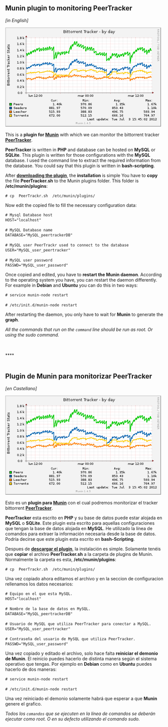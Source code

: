 Munin plugin to monitoring PeerTracker
---------------------------------------
_[in English]_

![](https://github.com/FoRTu/PeerTracker-Munin/raw/master/screenshot.png)


This is a **plugin for [Munin][1]** with which we can monitor the bittorrent tracker **[PeerTracker][2]**.

**PeerTracker** is written in **PHP** and database can be hosted on **MySQL** or **SQLite**. This plugin is written for those configurations with the **MySQL** database. I used the command line to extract the required information from the database. You could say that this plugin is written in **bash-scripting**.

After **[downloading the plugin][3]**, the **installation** is simple You have to **copy** the file **PeerTracker.sh** to the  Munin plugins folder. This folder is **/etc/munin/plugins**:

    # cp  PeerTrackr.sh  /etc/munin/plugins/
    
Now edit the copied file to fill the necessary configuration data:

    # Mysql Database host
    HOST="localhost"
    
    # MySQL Database name
    DATABASE="MySQL_peertrackerDB"
    
    # MySQL user PeerTrackr used to connect to the database
    USER="MySQL_user_peertracker"
    
    # MySQL user password
    PASSWD="MySQL_user_password"

Once copied and edited, you have to **restart the Munin daemon**. According to the operating system you have, you can restart the daemon differently. For example in **Debian** and **Ubuntu** you can do this in two ways:

    # service munin-node restart

    # /etc/init.d/munin-node restart

After restarting the daemon, you only have to wait for **Munin** to generate the **graph**.

_All the commands that run on the `command` line should be run as root. Or using the sudo command._

<br>
<br>
****
<br>
<br>

Plugin de Munin para monitorizar PeerTracker
--------------------------------------------
_[en Castellano]_

![](https://github.com/FoRTu/PeerTracker-Munin/raw/master/screenshot.png)


Esto es un **plugin para [Munin][1]** con el cual podremos monitorizar el tracker bittorrent **[PeerTracker][2]**.

**PeerTracker** esta escrito en **PHP** y su base de datos puede estar alojada en **MySQL** o **SQLite**. Este plugin esta escrito para aquellas configuraciones que tengan la base de datos alojada en **MySQL**. He utilizado la línea de comandos para extraer la información necesaria desde la base de datos. Podría decirse que este plugin esta escrito en **bash-Scripting**.


Despues de **[descargar el plugin][3]**, la instalación es simple. Solamente tenéis que **copiar** el archivo **PeerTracker.sh** a la carpeta de plugins de Munin. Normalmente la carpeta es esta, **/etc/munin/plugins**:

    # cp  PeerTrackr.sh  /etc/munin/plugins/

Una vez copiado ahora editamos el archivo y en la seccion de configuracion rellenamos los datos necesarios:

    # Equipo en el que esta MySQL.
    HOST="localhost"

    # Nombre de la base de datos en MySQL.
    DATABASE="MySQL_peertrackerDB"

    # Usuario de MySQL que utiliza PeerTracker para conectar a MySQL.
    USER="MySQL_user_peertracker"

    # Contraseña del usuario de MySQL que utiliza PeerTracker.
    PASSWD="MySQL_user_password"

Una vez copiado y editado el archivo, solo hace falta **reiniciar el demonio de Munin**. El reinicio puedes hacerlo de distinta manera según el sistema operativo que tengas. Por ejemplo en **Debian** como en **Ubuntu** puedes hacerlo de dos maneras:

    # service munin-node restart

    # /etc/init.d/munin-node restart

Una vez reiniciado el demonio solamente habrá que esperar a que **Munin** genere el grafico.

_Todos los `comandos` que se ejecuten en la línea de comandos se deberán ejecutar como root. O en su defecto utilizando el comando sudo._


[1]: http://munin-monitoring.org/
[2]: https://github.com/JonnyJD/peertracker
[3]: https://github.com/FoRTu/PeerTracker-Munin/zipball/master
